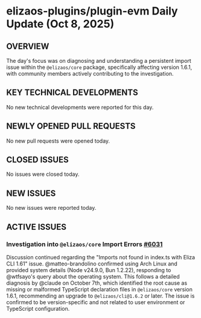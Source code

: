 # elizaos-plugins/plugin-evm Daily Update (Oct 8, 2025)
## OVERVIEW 
The day's focus was on diagnosing and understanding a persistent import issue within the `@elizaos/core` package, specifically affecting version 1.6.1, with community members actively contributing to the investigation.

## KEY TECHNICAL DEVELOPMENTS

No new technical developments were reported for this day.

## NEWLY OPENED PULL REQUESTS
No new pull requests were opened today.

## CLOSED ISSUES

No issues were closed today.

## NEW ISSUES

No new issues were reported today.

## ACTIVE ISSUES

### Investigation into `@elizaos/core` Import Errors [#6031](https://github.com/elizaos-plugins/plugin-evm/issues/6031)
Discussion continued regarding the "Imports not found in index.ts with Eliza CLI 1.61" issue. @matteo-brandolino confirmed using Arch Linux and provided system details (Node v24.9.0, Bun 1.2.22), responding to @wtfsayo's query about the operating system. This follows a detailed diagnosis by @claude on October 7th, which identified the root cause as missing or malformed TypeScript declaration files in `@elizaos/core` version 1.6.1, recommending an upgrade to `@elizaos/cli@1.6.2` or later. The issue is confirmed to be version-specific and not related to user environment or TypeScript configuration.